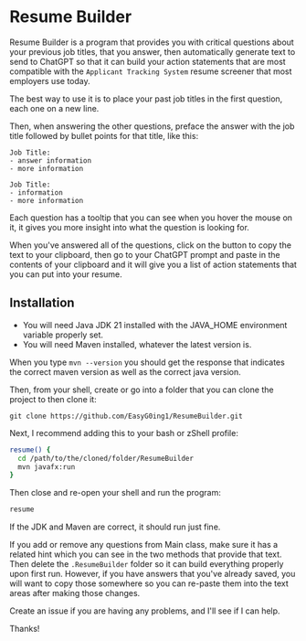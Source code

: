 # Resume Builder
Resume Builder is a program that provides you with critical questions about your previous job titles, that you answer, then automatically generate text to send to ChatGPT so that it can build your action statements that are most compatible with the `Applicant Tracking System` resume screener that most employers use today.

The best way to use it is to place your past job titles in the first question, each one on a new line.

Then, when answering the other questions, preface the answer with the job title followed by bullet points for that title, like this:

```
Job Title:
- answer information
- more information

Job Title:
- information
- more information
```

Each question has a tooltip that you can see when you hover the mouse on it, it gives you more insight into what the question is looking for.

When you've answered all of the questions, click on the button to copy the text to your clipboard, then go to your ChatGPT prompt and paste in the contents of your clipboard and it will give you a list of action statements that you can put into your resume.

## Installation
- You will need Java JDK 21 installed with the JAVA_HOME environment variable properly set.
- You will need Maven installed, whatever the latest version is.

When you type `mvn --version` you should get the response that indicates the correct maven version as well as the correct java version.

Then, from your shell, create or go into a folder that you can clone the project to then clone it:
```
git clone https://github.com/EasyG0ing1/ResumeBuilder.git
```

Next, I recommend adding this to your bash or zShell profile:
```BASH
resume() {
  cd /path/to/the/cloned/folder/ResumeBuilder
  mvn javafx:run
}
```
Then close and re-open your shell and run the program:
```BASH
resume
```

If the JDK and Maven are correct, it should run just fine.

If you add or remove any questions from Main class, make sure it has a related hint which you can see in the two methods that provide that text. Then delete the `.ResumeBuilder` folder so it can build everything properly upon first run. However, if you have answers that you've already saved, you will want to copy those somewhere so you can re-paste them into the text areas after making those changes.

Create an issue if you are having any problems, and I'll see if I can help.

Thanks!
